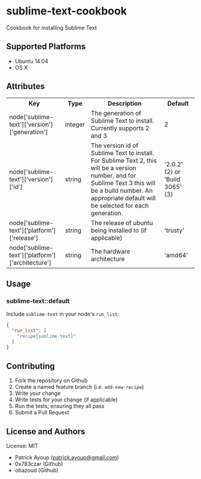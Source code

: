 # sublime-text-cookbook

Cookbook for installing Sublime Text

## Supported Platforms

* Ubuntu 14.04
* OS X

## Attributes

<table>
  <tr>
    <th>Key</th>
    <th>Type</th>
    <th>Description</th>
    <th>Default</th>
  </tr>
  <tr>
    <td>node['sublime-text']['version']['generation']</td>
    <td>integer</td>
    <td>The generation of Sublime Text to install. Currently supports 2 and 3</td>
    <td>2</td>
  </tr>
  <tr>
    <td>node['sublime-text']['version']['id']</td>
    <td>string</td>
    <td>The version id of Sublime Text to install.  For Sublime Text 2, this will be a version number, and for Sublime Text 3 this will be a build number.  An appropriate default will be selected for each generation.</td>
    <td>'2.0.2' (2) or 'Build 3065' (3)</td>
  </tr>
  <tr>
    <td>node['sublime-text']['platform']['release']</td>
    <td>string</td>
    <td>The release of ubuntu being installed to (if applicable)</td>
    <td>'trusty'</td>
  </tr>
  <tr>
    <td>node['sublime-text']['platform']['architecture']</td>
    <td>string</td>
    <td>The hardware architecture</td>
    <td>'amd64'</td>
  </tr>
</table>

## Usage

### sublime-text::default

Include `sublime-text` in your node's `run_list`:

```json
{
  "run_list": [
    "recipe[sublime-text]"
  ]
}
```

## Contributing

1. Fork the repository on Github
2. Create a named feature branch (i.e. `add-new-recipe`)
3. Write your change
4. Write tests for your change (if applicable)
5. Run the tests, ensuring they all pass
6. Submit a Pull Request

## License and Authors

License: MIT

* Patrick Ayoup (patrick.ayoup@gmail.com)
* 0x783czar (Github)
* obazoud (Github)
